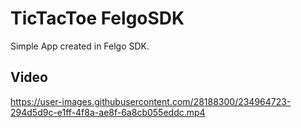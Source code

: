 # TicTacToe FelgoSDK
Simple App created in Felgo SDK.

## Video 

https://user-images.githubusercontent.com/28188300/234964723-294d5d9c-e1ff-4f8a-ae8f-6a8cb055eddc.mp4
